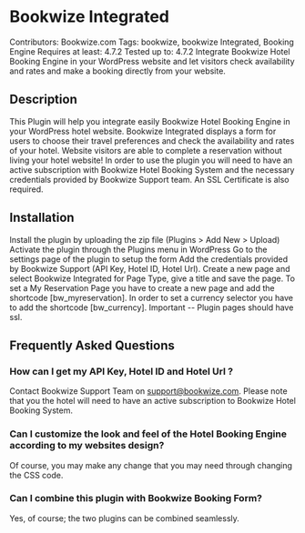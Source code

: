 # Bookwize Integrated
Contributors: Bookwize.com
Tags: bookwize, bookwize Integrated, Booking Engine
Requires at least: 4.7.2
Tested up to: 4.7.2
Integrate Bookwize Hotel Booking Engine in your WordPress website and let visitors check availability and rates and make a booking directly from your website.

## Description
This Plugin will help you integrate easily Bookwize Hotel Booking Engine in your WordPress hotel website. Bookwize Integrated displays a form for users to choose their travel preferences and check the availability and rates of your hotel.
Website visitors are able to complete a reservation without living your hotel website! In order to use the plugin you will need to have an active subscription with Bookwize Hotel Booking System and the necessary credentials provided by Bookwize Support team.
An SSL Certificate is also required.

## Installation
Install the plugin by uploading the zip file (Plugins > Add New > Upload)
Activate the plugin through the Plugins menu in WordPress
Go to the settings page of the plugin to setup the form
Add the credentials provided by Bookwize Support (API Key, Hotel ID, Hotel Url).
Create a new page and select Bookwize Integrated for Page Type, give a title and save the page.
To set a My Reservation Page you have to create a new page and add the shortcode [bw_myreservation].
In order to set a currency selector you have to add the shortcode [bw_currency].
Important -- Plugin pages should have ssl.

## Frequently Asked Questions 
### How can I get my API Key, Hotel ID and Hotel Url ?
Contact Bookwize Support Team on support@bookwize.com. Please note that you the hotel will need to have an active subscription to Bookwize Hotel Booking System.
### Can I customize the look and feel of the Hotel Booking Engine according to my websites design?
Of course, you may make any change that you may need through changing the CSS code.
### Can I combine this plugin with Bookwize Booking Form?
Yes, of course; the two plugins can be combined seamlessly.
